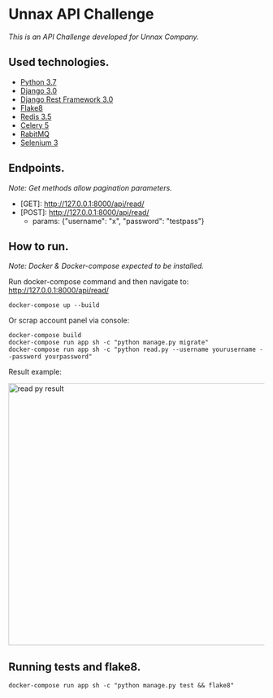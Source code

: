 # Unnax API Challenge

_This is an API Challenge developed for Unnax Company._

## Used technologies.

* [Python 3.7](https://www.python.org/downloads/release/python-370/)
* [Django 3.0](https://docs.djangoproject.com/en/3.2/releases/3.0/)
* [Django Rest Framework 3.0](https://www.django-rest-framework.org)
* [Flake8](https://flake8.pycqa.org/en/latest/)
* [Redis 3.5](https://pypi.org/project/redis/)
* [Celery 5](https://docs.celeryproject.org/en/stable/getting-started/introduction.html)
* [RabitMQ](https://www.rabbitmq.com)
* [Selenium 3](https://pypi.org/project/selenium/)

## Endpoints.

_Note: Get methods allow pagination parameters._

* \[GET\]: http://127.0.0.1:8000/api/read/
* \[POST\]: http://127.0.0.1:8000/api/read/
  * params: {"username": "x", "password": "testpass"}

## How to run.

_Note: Docker & Docker-compose expected to be installed._

Run docker-compose command and then navigate to: http://127.0.0.1:8000/api/read/

```
docker-compose up --build
```

Or scrap account panel via console:

```
docker-compose build
docker-compose run app sh -c "python manage.py migrate"
docker-compose run app sh -c "python read.py --username yourusername --password yourpassword"
```

Result example:

<img width="515" alt="read py result" src="https://user-images.githubusercontent.com/19146580/122103254-b408a580-ce16-11eb-9859-128e25225ae8.png">

## Running tests and flake8.

```
docker-compose run app sh -c "python manage.py test && flake8"
```

